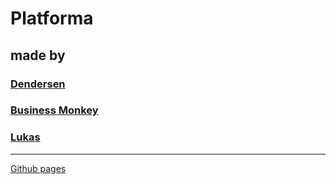 # Platforma

## made by

### [Dendersen](https://github.com/dendersen)

### [Business Monkey](https://github.com/Business-Monkey)

### [Lukas](https://github.com/ItsLukV)

---

[Github pages](https://itslukv.github.io/platform/)
